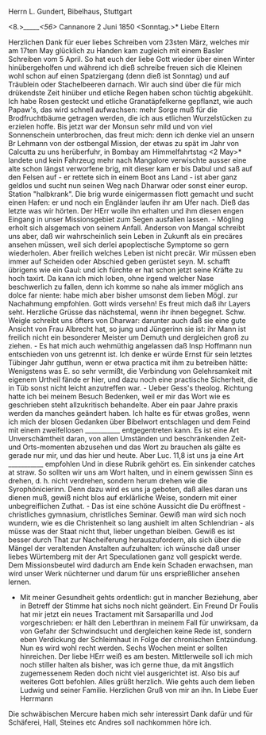 Herrn L. Gundert, Bibelhaus, Stuttgart

<8.>*_____<56>* Cannanore 2 Juni 1850
 <Sonntag.>*
Liebe Eltern

Herzlichen Dank für euer liebes Schreiben vom 23sten März, welches mir am 17ten May glücklich zu Handen kam zugleich mit einem Basler Schreiben vom 5 April. So hat euch der liebe Gott wieder über einen Winter hinübergeholfen und während ich dieß schreibe freuen sich die Kleinen wohl schon auf einen Spatziergang (denn dieß ist Sonntag) und auf Träublein oder Stachelbeeren darnach. Wir auch sind über die für mich drükendste Zeit hinüber und etliche Regen haben schon tüchtig abgekühlt. Ich habe Rosen gesteckt und etliche Granatäpfelkerne gepflanzt, wie auch Papaw's, das wird schnell aufwachsen: mehr Sorge muß für die Brodfruchtbäume getragen werden, die ich aus etlichen Wurzelstücken zu erzielen hoffe. Bis jetzt war der Monsun sehr mild und von viel Sonnenschein unterbrochen, das freut mich: denn ich denke viel an unsern Br Lehmann von der ostbengal Mission, der etwas zu spät im Jahr von Calcutta zu uns herüberfuhr, in Bombay am Himmelfahrtstag <2 May>* landete und kein Fahrzeug mehr nach Mangalore verwischte ausser eine alte schon längst verworfene brig, mit dieser kam er bis Dabul und saß auf den Felsen auf - er rettete sich in einem Boot ans Land - ist aber ganz geldlos und sucht nun seinen Weg nach Dharwar oder sonst einer europ. Station "halbkrank". Die brig wurde einigermassen flott gemacht und sucht einen Hafen: er und noch ein Engländer laufen ihr am Ufer nach. Dieß das letzte was wir hörten. Der HErr wolle ihn erhalten und ihm diesen engen Eingang in unser Missionsgebiet zum Segen ausfallen lassen. - Mögling erholt sich alsgemach von seinem Anfall. Anderson von Mangal schreibt uns aber, daß wir wahrscheinlich sein Leben in Zukunft als ein precäres ansehen müssen, weil sich derlei apoplectische Symptome so gern wiederholen. Aber freilich welches Leben ist nicht precär. Wir müssen eben immer auf Scheiden oder Abschied geben gerüstet seyn. M. schafft übrigens wie ein Gaul: und ich fürchte er hat schon jetzt seine Kräfte zu hoch taxirt. Da kann ich mich loben, ohne irgend welcher Nase beschwerlich zu fallen, denn ich komme so nahe als immer möglich ans dolce far niente: habe mich aber bisher umsonst dem lieben Mögl. zur Nachahmung empfohlen. Gott wirds versehn! 
Es freut mich daß ihr Layers seht. Herzliche Grüsse das nächstemal, wenn ihr ihnen begegnet. Schw. Weigle schreibt uns öfters von Dharwar: darunter auch daß sie eine gute Ansicht von Frau Albrecht hat, so jung und Jüngerinn sie ist: ihr Mann ist freilich nicht ein besonderer Meister um Demuth und dergleichen groß zu ziehen. - Es hat mich auch wehmüthig angelassen daß Insp Hoffmann nun entschieden von uns getrennt ist. Ich denke er würde Ernst für sein letztes Tübinger Jahr gutthun, wenn er etwa practica mit ihm zu betreiben hätte: Wenigstens was E. so sehr vermißt, die Verbindung von Gelehrsamkeit mit eigenem Urtheil fände er hier, und dazu noch eine practische Sicherheit, die in Tüb sonst nicht leicht anzutreffen war. - Ueber Gess's theolog. Richtung hatte ich bei meinem Besuch Bedenken, weil er mir das Wort wie es geschrieben steht allzukritisch behandelte. Aber ein paar Jahre praxis werden da manches geändert haben. Ich halte es für etwas großes, wenn ich mich der blosen Gedanken über Bibelwort entschlagen und dem Feind mit einem zweifellosen ___________ entgegentreten kann. Es ist eine Art Unverschämtheit daran, von allen Umständen und beschränkenden Zeit- und Orts-momenten abzusehen und das Wort zu brauchen als gälte es gerade nur mir, und das hier und heute. Aber Luc. 11,8 ist uns ja eine Art ___________ empfohlen Und in diese Rubrik gehört es. Ein sinkender catches at straw. So sollten wir uns am Wort halten, und in einem gewissen Sinn es drehen, d. h. nicht verdrehen, sondern herum drehen wie die Syrophönicierinn. Denn dazu wird es uns ja geboten, daß alles daran uns dienen muß, gewiß nicht blos auf erklärliche Weise, sondern mit einer unbegreiflichen Zuthat. - Das ist eine schöne Aussicht die Du eröffnest - christliches gymnasium, christliches Seminar. Gewiß man wird sich noch wundern, wie es die Christenheit so lang aushielt im alten Schlendrian - als müsse was der Staat nicht thut, lieber ungethan bleiben. Gewiß es ist besser durch That zur Nacheiferung herauszufordern, als sich über die Mängel der veraltenden Anstalten aufzuhalten: ich wünsche daß unser liebes Würtemberg mit der Art Speculationen ganz voll gespickt werde. Dem Missionsbeutel wird dadurch am Ende kein Schaden erwachsen, man wird unser Werk nüchterner und darum für uns ersprießlicher ansehen lernen.
- Mit meiner Gesundheit gehts ordentlich: gut in mancher Beziehung, aber in Betreff der Stimme hat sichs noch nicht geändert. Ein Freund Dr Foulis hat mir jetzt ein neues Tractament mit Sarsaparilla und Jod vorgeschrieben: er hält den Leberthran in meinem Fall für unwirksam, da von Gefahr der Schwindsucht und dergleichen keine Rede ist, sondern eben Verdickung der Schleimhaut in Folge der chronischen Entzündung. Nun es wird wohl recht werden. Sechs Wochen meint er sollten hinreichen. Der liebe HErr weiß es am besten. Mittlerweile soll ich mich noch stiller halten als bisher, was ich gerne thue, da mit ängstlich zugemessenem Reden doch nicht viel ausgerichtet ist. Also bis auf weiteres Gott befohlen. Alles grüßt herzlich. Wie gehts auch dem lieben Ludwig und seiner Familie. Herzlichen Gruß von mir an ihn.
 In Liebe
 Euer Herrmann

Die schwäbischen Mercure haben mich sehr interessirt Dank dafür und für Schäferei, Hall, Steines etc Andres soll nachkommen höre ich. 

